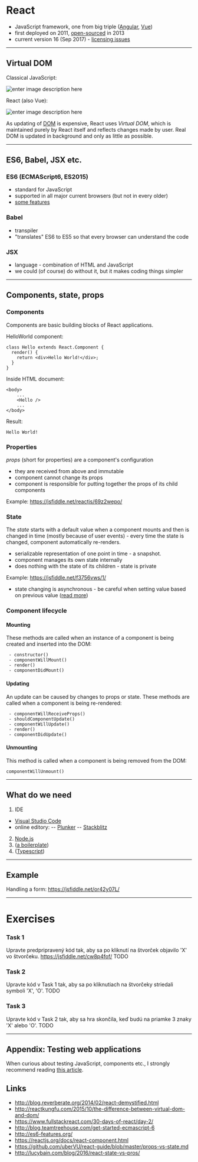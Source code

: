 ﻿React
========

 - JavaScript framework, one from big triple ([Angular](https://angularjs.org/), [Vue](https://vuejs.org/))
 - first deployed on 2011, [open-sourced](https://github.com/facebook/react) in 2013
 - current version 16 (Sep 2017) - [licensing issues](https://thenextweb.com/dd/2017/09/25/facebook-re-licenses-react-mit-license-developer-backlash/)

----------

## Virtual DOM

Classical JavaScript:

![enter image description here](https://docs.google.com/drawings/d/1sLx_t031l82kP3Gq7547C1sGcQWgIxViPYfxCo-ZJto/pub?w=340&h=205)

React (also Vue):

![enter image description here](https://docs.google.com/drawings/d/11ugBTwDkqn6p2n5Fkps1p3Elp8ZToIRzXzvM4LJMYaU/pub?w=543&h=229)

As updating of [DOM](https://www.w3schools.com/js/js_htmldom.asp) is expensive, React uses *Virtual DOM*, which is maintained purely by React itself and reflects changes made by user. Real DOM is updated in background and only as little as possible.

----------

ES6, Babel, JSX etc.
----------

### ES6 (ECMAScript6, ES2015)
- standard for JavaScript
- supported in all major current browsers (but not in every older)
- [some features](http://blog.teamtreehouse.com/get-started-ecmascript-6)

### Babel
- transpiler 
- "translates" ES6 to ES5 so that every browser can understand the code

### JSX
- language - combination of HTML and JavaScript
- we could (of course) do without it, but it makes coding things simpler 

----------
Components, state, props
----------

### Components

Components are basic building blocks of React applications.

HelloWorld component:

    class Hello extends React.Component {
      render() {
        return <div>Hello World!</div>;
      }
    }

Inside HTML document:

    <body>
	    ...
	    <Hello />
	    ...
	</body>

Result:

    Hello World!


### Properties

*props* (short for properties) are a component's configuration

- they are received from above and immutable
- component cannot change its props
- component is responsible for putting together the props of its child components

Example: https://jsfiddle.net/reactjs/69z2wepo/

### State

The *state* starts with a default value when a component mounts and then is changed in time (mostly because of user events) - every time the state is changed, component automatically re-renders. 

- serializable representation of one point in time - a snapshot.
- component manages its own state internally
- does nothing with the state of its children - state is private

Example: https://jsfiddle.net/f3756vws/1/

- state changing is asynchronous - be careful when setting value based on previous value ([read more](http://lucybain.com/blog/2016/react-state-vs-pros/))

### Component lifecycle

#### Mounting
These methods are called when an instance of a component is being created and inserted into the DOM:

     - constructor() 
     - componentWillMount() 
     - render()
     - componentDidMount()

#### Updating
An update can be caused by changes to props or state. These methods are called when a component is being re-rendered:

     - componentWillReceiveProps() 
     - shouldComponentUpdate()
     - componentWillUpdate() 
     - render() 
     - componentDidUpdate()

#### Unmounting
This method is called when a component is being removed from the DOM:

    componentWillUnmount()
    

--------
## What do we need

1. IDE
- [Visual Studio Code](https://code.visualstudio.com/)
- online editory:
	-- [Plunker](https://plnkr.co/)
	-- [Stackblitz](https://stackblitz.com/)
2. [Node.js](https://nodejs.org/en/download/)
3. ([a boilerplate](https://www.andrewhfarmer.com/starter-project/))
4. ([Typescript](https://www.typescriptlang.org/))

--------
## Example

Handling a form: https://jsfiddle.net/or42y07L/

--------

Exercises
=====

### Task 1
Upravte predpripravený kód tak, aby sa po kliknutí na štvorček objavilo 'X' vo štvorčeku.
https://jsfiddle.net/cw8p4fof/
TODO

### Task 2
Upravte kód v Task 1 tak, aby sa po kliknutiach na štvorčeky striedali symboli 'X', 'O'.
TODO

### Task 3
Upravte kód v Task 2 tak, aby sa hra skončila, keď budú na priamke 3 znaky 'X' alebo 'O'.
TODO

--------
## Appendix: Testing web applications

When curious about testing JavaScript, components etc., I strongly recommend reading [this article](https://medium.com/powtoon-engineering/a-complete-guide-to-testing-javascript-in-2017-a217b4cd5a2a).

## Links

 - http://blog.reverberate.org/2014/02/react-demystified.html 
 - http://reactkungfu.com/2015/10/the-difference-between-virtual-dom-and-dom/
 - https://www.fullstackreact.com/30-days-of-react/day-2/
 - http://blog.teamtreehouse.com/get-started-ecmascript-6
 - http://es6-features.org/
 - https://reactjs.org/docs/react-component.html
 - https://github.com/uberVU/react-guide/blob/master/props-vs-state.md
 - http://lucybain.com/blog/2016/react-state-vs-pros/
